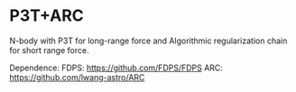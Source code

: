 # P3T+ARC
N-body with P3T for long-range force and Algorithmic regularization chain for short range force.

Dependence: 
FDPS: https://github.com/FDPS/FDPS
ARC: https://github.com/lwang-astro/ARC

